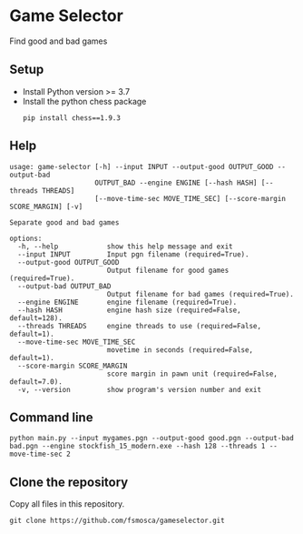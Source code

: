 # Game Selector

Find good and bad games

## Setup

* Install Python version >= 3.7
* Install the python chess package
  ```
  pip install chess==1.9.3
  ```

## Help

```
usage: game-selector [-h] --input INPUT --output-good OUTPUT_GOOD --output-bad
                     OUTPUT_BAD --engine ENGINE [--hash HASH] [--threads THREADS]      
                     [--move-time-sec MOVE_TIME_SEC] [--score-margin SCORE_MARGIN] [-v]

Separate good and bad games

options:
  -h, --help            show this help message and exit
  --input INPUT         Input pgn filename (required=True).
  --output-good OUTPUT_GOOD
                        Output filename for good games (required=True).
  --output-bad OUTPUT_BAD
                        Output filename for bad games (required=True).
  --engine ENGINE       engine filename (required=True).
  --hash HASH           engine hash size (required=False, default=128).
  --threads THREADS     engine threads to use (required=False, default=1).
  --move-time-sec MOVE_TIME_SEC
                        movetime in seconds (required=False, default=1).
  --score-margin SCORE_MARGIN
                        score margin in pawn unit (required=False, default=7.0).       
  -v, --version         show program's version number and exit
```

## Command line

```
python main.py --input mygames.pgn --output-good good.pgn --output-bad bad.pgn --engine stockfish_15_modern.exe --hash 128 --threads 1 --move-time-sec 2
```

## Clone the repository

Copy all files in this repository.

```
git clone https://github.com/fsmosca/gameselector.git
```


